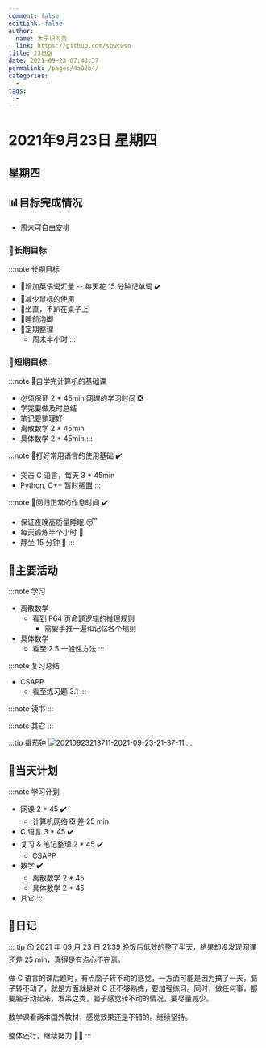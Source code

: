 ```yaml
---
comment: false
editLink: false
author: 
  name: 木子识时务
  link: https://github.com/sbwcwso
title: 23日❎
date: 2021-09-23 07:48:37
permalink: /pages/4a02b4/
categories: 
  - 
tags: 
  - 
---
```


# 2021年9月23日 星期四

## 星期四

## 📊目标完成情况

* 周末可自由安排

### 🐺长期目标

:::note 长期目标
* 🚢增加英语词汇量 -- 每天花 15 分钟记单词  ✔️
* 🚢减少鼠标的使用
* 🚢坐直，不趴在桌子上
* 🚢睡前泡脚
* 🚢定期整理
  * 周未半小时
:::

### 🐆短期目标

:::note 🚗自学完计算机的基础课
* 必须保证 2 * 45min 网课的学习时间  ❎
* 学完要做及时总结
* 笔记要整理好
* 离散数学 2 * 45min
* 具体数学 2 * 45min
:::

:::note 🚗打好常用语言的使用基础  ✔️
* 突击 C 语言，每天 3 * 45min
* Python, C++ 暂时搁置
:::

:::note 🚗回归正常的作息时间  ✔️
* 保证夜晚高质量睡眠 😴
* 每天锻炼半个小时 🏃
* 静坐 15 分钟 🙏
:::

## 🏃主要活动

:::note 学习
* 离散数学
  * 看到 P64 页命题逻辑的推理规则
    * 需要手推一遍和记忆各个规则
* 具体数学
  * 看至 2.5 一般性方法
:::

:::note 复习总结
* CSAPP
  * 看至练习题 3.1
:::

:::note 读书
:::

:::note 其它
:::

:::tip 番茄钟
![20210923213711-2021-09-23-21-37-11](https://cdn.jsdelivr.net/gh/sbwcwso/PicBed@master/20210923213711-2021-09-23-21-37-11.png)
:::

## 📓当天计划

:::note 学习计划
* 网课 2 * 45  ✔️
  * 计算机网络  ❎ 差 25 min
* C 语言 3 * 45  ✔️
* 复习 & 笔记整理 2 * 45  ✔️
  * CSAPP
* 数学  ✔️
  * 离散数学 2 * 45
  * 具体数学 2 * 45
* 其它
:::

## 🤔日记

::: tip ⏲️ 2021 年 09 月 23 日 21:39
晚饭后低效的整了半天，结果却没发现网课还差 25 min，真得是有点心不在焉。
<br><br>
做 C 语言的课后题时，有点脑子转不动的感觉，一方面可能是因为搞了一天，脑子转不动了，就是方面就是对 C 还不够熟练，要加强练习。同时，做任何事，都要脑子动起来，发呆之类，脑子感觉转不动的情况，要尽量减少。
<br><br>
数学课看两本国外教材，感觉效果还是不错的。继续坚持。
<br><br>
整体还行，继续努力 🚀🚀
:::

